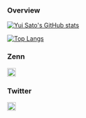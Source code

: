 ### Overview

[![Yui Sato's GitHub stats](https://github-readme-stats.vercel.app/api?username=yuisato1025&count_private=true)](https://github.com/anuraghazra/github-readme-stats)

[![Top Langs](https://github-readme-stats.vercel.app/api/top-langs/?username=yuisato1025&layout=compact)](https://github.com/anuraghazra/github-readme-stats)


### Zenn
<a href="https://zenn.dev/def_yuisato">
    <img height="20" src="https://img.shields.io/badge/profile-zenn-blue" />
</a>

### Twitter
<a href="https://twitter.com/YuiSato1025">
    <img height="20" src="https://img.shields.io/twitter/follow/def_yuisato?style=social" />
</a>
